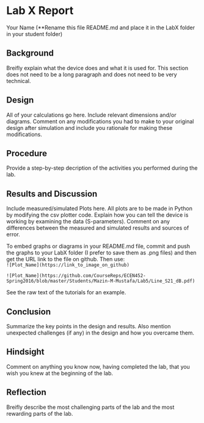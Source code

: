 # Lab X Report
Your Name (**Rename this file README.md and place it in the LabX folder in your student folder)

## Background
Breifly explain what the device does and what it is used for. This section does not need to be a long paragraph and does not need to be very technical.

## Design
All of your calculations go here. Include relevant dimensions and/or diagrams. Comment on any modifications you had to make to your original design after simulation and include you rationale for making these modifications.

## Procedure
Provide a step-by-step decription of the activities you performed during the lab.

## Results and Discussion
Include measured/simulated Plots here. All plots are to be made in Python by modifying the csv plotter code. Explain how you can tell the device is working by examining the data (S-parameters). Comment on any differences between the measured and simulated results and sources of error.

To embed graphs or diagrams in your README.md file, commit and push the graphs to your LabX folder (I prefer to save them as .png files) and then get the URL link to the file on github. Then use: <br>
`![Plot_Name](https://link_to_image_on_github)` <br>

`![Plot_Name](https://github.com/CourseReps/ECEN452-Spring2016/blob/master/Students/Mazin-M-Mustafa/Lab5/Line_S21_dB.pdf)` <br>


See the raw text of the tutorials for an example.

## Conclusion
Summarize the key points in the design and results. Also mention unexpected challenges (if any) in the design and how you overcame them. 

## Hindsight
Comment on anything you know now, having completed the lab, that you wish you knew at the beginning of the lab.

## Reflection
Breifly describe the most challenging parts of the lab and the most rewarding parts of the lab.
